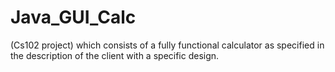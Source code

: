 # Java_GUI_Calc
(Cs102 project) which consists of a fully functional calculator as specified in the description of the client with a specific design.
